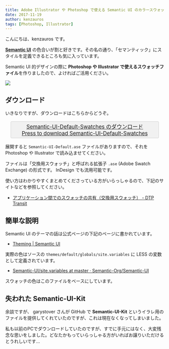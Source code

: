 ```yaml
---
title: Adobe Illustrator や Photoshop で使える Semantic UI のカラースウォッチ Semantic-UI-Default-Swatches
date: 2017-11-19
author: kenzauros
tags: [Photoshop, Illustrator]
---
```


こんにちは、kenzauros です。

**[Semantic UI](https://semantic-ui.com/)** の色合いが割と好きです。その名の通り、「セマンティック」にスタイルを定義できるところも気に入っています。

Semantic UI 的デザインの際に **Photoshop や Illustrator で使えるスウォッチファイル**を作りましたので、よければご活用ください。

![](images/adobe-illustrator-%e3%82%84-photoshop-%e3%81%a7%e4%bd%bf%e3%81%88%e3%82%8b-semantic-ui-%e3%81%ae%e3%82%ab%e3%83%a9%e3%83%bc%e3%82%b9%e3%82%a6%e3%82%a9%e3%83%83%e3%83%81-semantic-ui-default-swatches-1.png)

## ダウンロード

いきなりですが、ダウンロードはこちらからどうぞ。

<a style="display:block;font-size:120%;text-align:center;border:1px solid #ccc;padding:0.2em;margin:1em;border-radius:3px;background:#f1f1f1" href="/wp-content/uploads/2017/11/Semantic-UI-Default.zip">Semantic-UI-Default-Swatches のダウンロード<br>Press to download Semantic-UI-Default-Swatches</a>

展開すると `Semantic-UI-Default.ase` ファイルがありますので、それを Photoshop や Illustrator で読み込ませてください。

ファイルは「交換用スウォッチ」と呼ばれる拡張子 `.ase` (Adobe Swatch Exchange) の形式です。 InDesign でも流用可能です。

使い方はわかりやすくまとめてくださっている方がいらっしゃるので、下記のサイトなどを参照してください。

- [アプリケーション間でのスウォッチの共有（交換用スウォッチ） - DTP Transit](http://www.dtp-transit.jp/adobe/illustrator/post_1963.html)

## 簡単な説明

Semantic UI のテーマの話は公式ページの下記のページに書かれています。

- [Theming | Semantic UI](https://semantic-ui.com/usage/theming.html)

実際の色はソースの `themes/default/globals/site.variables` に LESS の変数として定義されています。

- [Semantic-UI/site.variables at master · Semantic-Org/Semantic-UI](https://github.com/Semantic-Org/Semantic-UI/blob/master/src/themes/default/globals/site.variables)

スウォッチの色はこのファイルをベースにしています。

## 失われた Semantic-UI-Kit

余談ですが、 garystover さんが GitHub で **Semantic-UI-Kit** というイラレ用のファイルを提供してくれていたのですが、これは現在なくなってしまいました。

私も以前のPCでダウンロードしていたのですが、すでに手元にはなく、大変残念な思いをしました。どなたかもっていらっしゃる方がいればお譲りいただけるとうれしいです...
